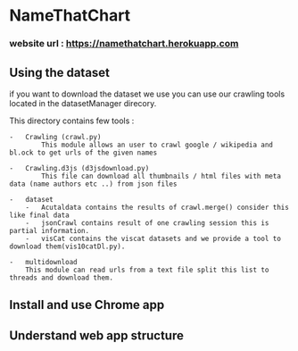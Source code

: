 # NameThatChart

### website url : https://namethatchart.herokuapp.com

## Using the dataset

if you want to download the dataset we use you can use our crawling tools located in the datasetManager direcory.

This directory contains few tools :
    
    -   Crawling (crawl.py)
            This module allows an user to crawl google / wikipedia and bl.ock to get urls of the given names
        
    -   Crawling.d3js (d3jsdownload.py)
            This file can download all thumbnails / html files with meta data (name authors etc ..) from json files
     
    -   dataset
        -   Acutaldata contains the results of crawl.merge() consider this like final data
        -   jsonCrawl contains result of one crawling session this is partial information.
        -   visCat contains the viscat datasets and we provide a tool to download them(vis10catDl.py). 
    
    -   multidownload
        This module can read urls from a text file split this list to threads and download them.
   
        
## Install and use Chrome app


## Understand web app structure
